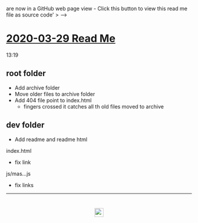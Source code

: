 are now in a GitHub web page view - Click this button to view this read me file as source code' ></div>
-->

# [2020-03-29 Read Me]( #README.md )

13:19

## root folder

* Add archive folder
* Move older files to archive folder
* Add 404 file point to index.html
	* fingers crossed it catches all th old files moved to archive


## dev folder

* Add readme and readme html

index.html

* fix link

js/mas...js

* fix links





***

# <center title="hello!" ><a href=javascript:window.scrollTo(0,0); style=text-decoration:none; > <img src="../../assets/spider.ico" height=24 > </a></center>